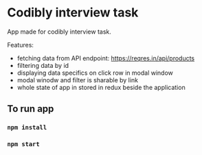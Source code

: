 # Codibly interview task

App made for codibly interview task.

Features:
- fetching data from API endpoint: https://reqres.in/api/products
- filtering data by id
- displaying data specifics on click row in modal window
- modal winodw and filter is sharable by link
- whole state of app in stored in redux beside the application

## To run app
### `npm install`
### `npm start`